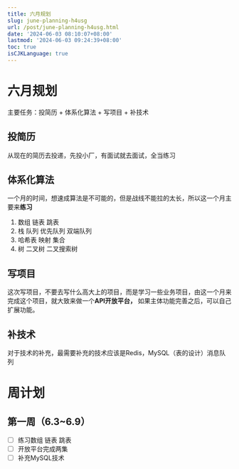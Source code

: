 ```yaml
---
title: 六月规划
slug: june-planning-h4usg
url: /post/june-planning-h4usg.html
date: '2024-06-03 08:10:07+08:00'
lastmod: '2024-06-03 09:24:39+08:00'
toc: true
isCJKLanguage: true
---
```


# 六月规划

主要任务：投简历 + 体系化算法 + 写项目 + 补技术

## 投简历

从现在的简历去投递，先投小厂，有面试就去面试，全当练习

## 体系化算法

一个月的时间，想速成算法是不可能的，但是战线不能拉的太长，所以这一个月主要来**练习**

1. 数组 链表 跳表
2. 栈 队列 优先队列 双端队列
3. 哈希表 映射 集合
4. 树 二叉树 二叉搜索树

## 写项目

这次写项目，不要去写什么高大上的项目，而是学习一些业务项目，由这一个月来完成这个项目，就大致来做一个**API开放平台，** 如果主体功能完善之后，可以自己扩展功能。

## 补技术

对于技术的补充，最需要补充的技术应该是Redis，MySQL（表的设计）消息队列

# 周计划

## 第一周（6.3~6.9）

* [ ] 练习数组 链表 跳表
* [ ] 开放平台完成两集
* [ ] 补充MySQL技术

‍
